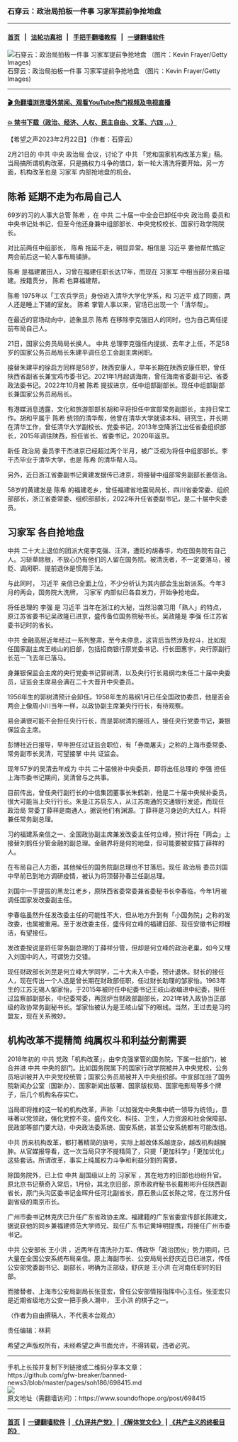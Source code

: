 ### 石穿云：政治局拍板一件事 习家军提前争抢地盘
------------------------

#### [首页](https://github.com/gfw-breaker/banned-news3/blob/master/README.md) &nbsp;&nbsp;|&nbsp;&nbsp; [法轮功真相](https://github.com/begood0513/basic/blob/master/README.md)  &nbsp;&nbsp;|&nbsp;&nbsp; [手把手翻墙教程](https://github.com/gfw-breaker/guides/wiki)  &nbsp;&nbsp;|&nbsp;&nbsp; [一键翻墙软件](https://github.com/gfw-breaker/nogfw/blob/master/README.md)  



<div><img alt=" 石穿云：政治局拍板一件事 习家军提前争抢地盘 （图片：Kevin Frayer/Getty Images)" src="https://img.soundofhope.org/2023-02/gettyimages-1436056730-594x594-1677085326927.jpg"/>
<br/><figcaption class="caption">
 石穿云：政治局拍板一件事 习家军提前争抢地盘 （图片：Kevin Frayer/Getty Images)
</figcaption></div><hr/>

#### [ 🎬  免翻墙浏览墙外禁闻、观看YouTube热门视频及电视直播](https://github.com/gfw-breaker/HelloWorld)

#### [ 💥  禁书下载（政治、经济、人权、民主自由、文革、六四 ...）](https://github.com/gfw-breaker/books/blob/master/README.md)

<div><div class="Content__Wrapper sc-1bvya0-0 elmmKw article_body" data-checkusr="" itemprop="articleBody">
 <div id="post_place_1">
 </div>
 <p class="meta-top">
  <span class="meta">
   【希望之声2023年2月22日】（作者：石穿云）
  </span>
 </p>
 <p class="a" style="border:none;padding:0cm">
  2月21日的
  <ok href="/term/1059">
   中共
  </ok>
  中央
  <ok href="/term/11109">
   政治局
  </ok>
  会议，讨论了
  <ok href="/term/1059">
   中共
  </ok>
  「党和国家机构改革方案」稿。当局搞所谓机构改革，只是搞权力斗争的借口，新一轮大清洗将要开始。另一方面，机构改革也是
  <ok href="/term/1342">
   习家军
  </ok>
  内部抢地盘的机会。
 </p>
 <h2>
  <ok href="/term/49537">
   陈希
  </ok>
  延期不走为布局自己人
 </h2>
 <p>
  69岁的习的人事大总管
  <ok href="/term/49537">
   陈希
  </ok>
  ，在
  <ok href="/term/1059">
   中共
  </ok>
  二十届一中全会已卸任中央
  <ok href="/term/11109">
   政治局
  </ok>
  委员和中央书记处书记，但至今他还身兼中组部部长、中央党校校长、国家行政学院院长。
 </p>
 <p>
  对比前两任中组部长，
  <ok href="/term/49537">
   陈希
  </ok>
  拖延不走，明显异常。相信是
  <ok href="/term/1063">
   习近平
  </ok>
  要他帮忙搞定两会前后这一轮人事布局铺排。
 </p>
 <p>
  <ok href="/term/49537">
   陈希
  </ok>
  是福建莆田人，习曾在福建任职长达17年，而现在
  <ok href="/term/1342">
   习家军
  </ok>
  中相当部分来自福建。按籍贯分，
  <ok href="/term/49537">
   陈希
  </ok>
  也算福建帮。
 </p>
 <p>
  <ok href="/term/49537">
   陈希
  </ok>
  1975年以「工农兵学员」身份进入清华大学化学系，和
  <ok href="/term/1063">
   习近平
  </ok>
  成了同窗，两人还是睡上下铺的室友。
  <ok href="/term/49537">
   陈希
  </ok>
  掌管人事以来，官场已出现一个「清华帮」。
 </p>
 <p>
  在最近的官场动向中，迹象显示
  <ok href="/term/49537">
   陈希
  </ok>
  在移除李克强旧人的同时，也为自己离任提前布局自己人。
 </p>
 <p>
  21日，国家公务员局局长换人。
  <ok href="/term/1059">
   中共
  </ok>
  总理李克强任内提拔、去年才上任，不足58岁的国家公务员局局长朱建平调任总工会副主席闲职。
 </p>
 <p>
  接替朱建平的徐启方同样是58岁，陕西安康人，早年长期在陕西安康任职，曾任陕西省副省长兼宝鸡市委书记。2021年1月起调海南，曾任海南省委副书记、省委政法委书记。2022年10月被
  <ok href="/term/49537">
   陈希
  </ok>
  提拔进京，任中组部副部长。现任中组部副部长兼国家公务员局局长。
 </p>
 <p>
  有港媒消息透露，文化和旅游部部长胡和平将担任中宣部常务副部长，主持日常工作。胡和平属于
  <ok href="/term/49537">
   陈希
  </ok>
  统领的清华帮，他曾在清华大学就读本科、研究生，并长期在清华工作，曾任清华大学副校长、党委书记，2013年空降浙江出任省委组织部长，2015年调往陕西，担任省长、省委书记，2020年返京。
 </p>
 <p>
  新任
  <ok href="/term/11109">
   政治局
  </ok>
  委员李干杰进京已经超过两个半月，被广泛视为将任中组部部长。李干杰毕业于清华大学，也是
  <ok href="/term/49537">
   陈希
  </ok>
  的清华帮人马。
 </p>
 <p>
  另外，近日浙江省委副书记黄建发据传已进京，将接替中组部常务副部长姜信治。
 </p>
 <p>
  58岁的黄建发是
  <ok href="/term/49537">
   陈希
  </ok>
  的福建老乡，曾任福建省地震局局长，四川省委常委、组织部部长，浙江省委常委、组织部部长，2022年升任省委副书记，是二十届中央委员。
 </p>
 <h2>
  <ok href="/term/1342">
   习家军
  </ok>
  各自抢地盘
 </h2>
 <p>
  <ok href="/term/1059">
   中共
  </ok>
  二十大上退位的团派大佬李克强、汪洋，遭贬的胡春华，均在国务院有自己人。习斩草除根，不放心仍有他们的人留在国务院。被清洗者，不一定要落马，被贬、调闲职、提前退休是惯用手法。
 </p>
 <p>
  与此同时，
  <ok href="/term/1063">
   习近平
  </ok>
  亲信已全面上位，不少分析认为其内部会生出新派系。今年3月的两会，国务院大洗牌，
  <ok href="/term/1342">
   习家军
  </ok>
  内部似已各自发力，开始争抢地盘。
 </p>
 <p>
  将任总理的
  <ok href="/term/14244">
   李强
  </ok>
  是
  <ok href="/term/1063">
   习近平
  </ok>
  当年在浙江的大秘，当然沿袭习用「熟人」的特点，原江苏省委书记吴政隆已进京，盛传备位国务院秘书长。吴政隆是
  <ok href="/term/14244">
   李强
  </ok>
  任江苏省委书记时的省长。
 </p>
 <p>
  <ok href="/term/1059">
   中共
  </ok>
  金融高层近年经过一系列整肃，至今未停息，这背后当然涉及权斗，比如现任国家副主席王岐山的旧部，包括招商银行原党委书记、行长田惠宇，央行原副行长范一飞去年已落马。
 </p>
 <p>
  身兼银保监会主席的央行党委书记郭树清，以及央行行长易纲均未任二十届中央委员，证监会主席易会满在二十大晋升中央委员。
 </p>
 <p>
  1956年生的郭树清预计会卸任。1958年生的易纲1月已任全国政协委员，他是否会两会上像周小川当年一样，以政协副主席兼央行行长，有待观察。
 </p>
 <p>
  易会满很可能不会担任央行行长，而是郭树清的接班人，接任央行党委书记，兼银保监会主席。
 </p>
 <p>
  彭博社近日报导，早年担任过证监会职位，有「券商屠夫」之称的上海市委常委、常务副市长吴清，可望接掌
  <ok href="/term/1059">
   中共
  </ok>
  证监会。
 </p>
 <p>
  现年57岁的吴清去年成为
  <ok href="/term/1059">
   中共
  </ok>
  二十届候补中央委员，即将出任总理的
  <ok href="/term/14244">
   李强
  </ok>
  担任上海市委书记期间，吴清曾与之共事。
 </p>
 <p>
  目前传出，曾任央行副行长的中信集团董事长朱鹤新，他是二十届中央候补委员，很大可能当上央行行长。朱是江苏启东人，从江苏南通的交通银行发迹，而现任
  <ok href="/term/11109">
   政治局
  </ok>
  常委丁薛祥是南通人，据说他们有渊源。丁薛祥是习身边的大红人，料将兼任常务副总理。
 </p>
 <p>
  习的福建系亲信之一、全国政协副主席兼发改委主任何立峰，预计将在「两会」上接替刘鹤任分管金融的副总理。金融界将是何的地盘，但可能要被安插丁薛祥的人。
 </p>
 <p>
  在布局自己人方面，其他候任的国务院副总理也不甘落后。现任
  <ok href="/term/11109">
   政治局
  </ok>
  委员刘国中早前已到地方调研疫情，被认为将顶替孙春兰任副总理。
 </p>
 <p>
  刘国中一手提拔的黑龙江老乡，原陕西省委常委兼省委秘书长李春临，今年1月被调任国家发改委副主任。
 </p>
 <p>
  李春临虽然升任发改委主任的可能性不大，但从地方升到有「小国务院」之称的发改委，也属被重用。至于发改委主任，盛传何立峰的福建旧部、现任安徽书记郑栅洁，有望接任。
 </p>
 <p>
  发改委按说是将任常务副总理的丁薛祥分管，但却是何立峰的政治老巢，如今又埋入刘国中的人，可谓势力交错。
 </p>
 <p>
  现任财政部长刘昆是何立峰大学同学，二十大未入中委，预计退休。财长的接任人，现在传出一个人选是曾长期在财政部任职，任过财长助理的邹家怡。1963年生的江苏无锡人邹家怡，于2015年被时任中纪委书记王岐山收编进中纪委，担任过监察部副部长，中纪委常委，再回炉当财政部副部长，2021年转入政协当正部级的政协常务副秘书长。邹家怡被认为是王岐山留下的眼线。当然，王过去是习的盟友，现在关系微妙。
 </p>
 <h2>
  机构改革不提精简 纯属权斗和利益分割需要
 </h2>
 <p>
  2018年初的
  <ok href="/term/1059">
   中共
  </ok>
  党政「机构改革」，由李克强掌管的国务院，下属一批部门，被合并进
  <ok href="/term/1059">
   中共
  </ok>
  中央的部门。比如国务院属下的国家行政学院被并入中央党校，公务员培训被并入中央党校统管；国家公务员局被并入中央组织部。中宣部加挂了国务院新闻办公室（国新办）、国家新闻出版署、国家版权局、国家电影局等多个牌子，后几个机构名存实亡。
 </p>
 <p>
  当局即将推的这一轮的机构改革，声称「以加强党中央集中统一领导为统领」，意味著以党领政，强化党控不变。盛传文化、科技、卫生，人力资源和社会保障部、民政部等部门要大动，中央政法委系统、国安系统，甚至公安系统都有可能改组。
 </p>
 <p>
  <ok href="/term/1059">
   中共
  </ok>
  历来机构改革，都打著精简的旗号，实际上越改体系越庞杂，越改机构越臃肿。从官媒报导看，这一次当局只字不提精简了，只提「更加科学」「更加优化」这些套话。所谓改革，事实上纯属权力斗争和利益分割的需要。
 </p>
 <p>
  除国务院外，已上位
  <ok href="/term/1059">
   中共
  </ok>
  副国级以上的
  <ok href="/term/1342">
   习家军
  </ok>
  ，其在地方的旧部也纷纷升官。原北京书记蔡奇入常后，1月份，其北京旧部，原市政府秘书长戴彬彬升任陕西副省长，原门头沟区委书记金晖升任河北副省长，原石景山区长陈之常，在江苏升任副省级的南京市长。
 </p>
 <p>
  广州市委书记林克庆已升任广东省政协主席。福建籍的广东省委宣传部长陈建文，据说获他的同乡兼福建师范大学师兄、现任广东书记黄坤明提携，将接任广州市委书记。
 </p>
 <p>
  <ok href="/term/1059">
   中共
  </ok>
  公安部长
  <ok href="/term/21992">
   王小洪
  </ok>
  ，近两年在清洗孙力军、傅政华「政治团伙」势力期间，已大量在全国公安系统布局亲信。原上海副市长、公安局局长舒庆近日已进京，传任公安部党委副书记、副部长，明确为正部级，舒庆是
  <ok href="/term/21992">
   王小洪
  </ok>
  在河南任职时的旧部。
 </p>
 <p>
  而接替者、上海市公安局副局长张亚宏，曾任公安部情报指挥中心主任。张亚宏只是近期省级地方公安一把手换人潮中，
  <ok href="/term/21992">
   王小洪
  </ok>
  的棋子之一。
 </p>
 <p>
  （作者为自由撰稿人，不代表本台观点）
 </p>
 <p class="meta-btm">
  责任编辑：林莉
 </p>
 <p class="meta-btm">
  希望之声版权所有，未经希望之声书面允许，不得转载，违者必究。
 </p>
</div>
</div>
<hr/>
手机上长按并复制下列链接或二维码分享本文章：<br/>
https://github.com/gfw-breaker/banned-news3/blob/master/pages/soh186/698415.md <br/>
<a href='https://github.com/gfw-breaker/banned-news3/blob/master/pages/soh186/698415.md'><img src='https://github.com/gfw-breaker/banned-news3/blob/master/pages/soh186/698415.md.png'/></a> <br/>
原文地址（需翻墙访问）：https://www.soundofhope.org/post/698415


------------------------
#### [首页](https://github.com/gfw-breaker/banned-news3/blob/master/README.md) &nbsp;|&nbsp; [一键翻墙软件](https://github.com/gfw-breaker/nogfw/blob/master/README.md) &nbsp;| [《九评共产党》](https://github.com/gfw-breaker/9ping.md/blob/master/README.md#九评之一评共产党是什么) | [《解体党文化》](https://github.com/gfw-breaker/jtdwh.md/blob/master/README.md) | [《共产主义的终极目的》](https://github.com/gfw-breaker/gczydzjmd.md/blob/master/README.md)


<img src='http://gfw-breaker.win/banned-news3/pages/soh186/698415.md' width='0px' height='0px'/>